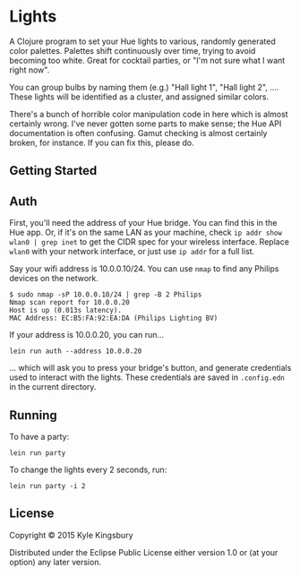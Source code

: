# Lights

A Clojure program to set your Hue lights to various, randomly generated color
palettes. Palettes shift continuously over time, trying to avoid becoming too
white. Great for cocktail parties, or "I'm not sure what I want right now".

You can group bulbs by naming them (e.g.) "Hall light 1", "Hall light 2", ....
These lights will be identified as a cluster, and assigned similar colors.

There's a bunch of horrible color manipulation code in here which is almost
certainly wrong. I've never gotten some parts to make sense; the Hue API
documentation is often confusing. Gamut checking is almost certainly broken,
for instance. If you can fix this, please do.

## Getting Started

## Auth

First, you'll need the address of your Hue bridge. You can find this in the Hue
app. Or, if it's on the same LAN as your machine, check `ip addr show wlan0 |
grep inet` to get the CIDR spec for your wireless interface. Replace `wlan0`
with your network interface, or just use `ip addr` for a full list.

Say your wifi address is 10.0.0.10/24. You can use `nmap` to find any Philips
devices on the network.

```
$ sudo nmap -sP 10.0.0.10/24 | grep -B 2 Philips
Nmap scan report for 10.0.0.20
Host is up (0.013s latency).
MAC Address: EC:B5:FA:92:EA:DA (Philips Lighting BV)
```

If your address is 10.0.0.20, you can run...

```
lein run auth --address 10.0.0.20
```

... which will ask you to press your bridge's button, and generate credentials
used to interact with the lights. These credentials are saved in `.config.edn`
in the current directory.

## Running

To have a party:

```
lein run party
```

To change the lights every 2 seconds, run:

```
lein run party -i 2
```

## License

Copyright © 2015 Kyle Kingsbury

Distributed under the Eclipse Public License either version 1.0 or (at
your option) any later version.
